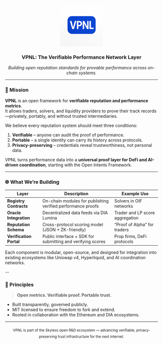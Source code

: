 <p align="center">
  <img src="https://raw.githubusercontent.com/vpnlnetwork/vpnl/main/demo/public/vpnl-logo.png" width="140" alt="VPNL logo">
</p>

<h3 align="center">VPNL: The Verifiable Performance Network Layer</h3>

<p align="center">
  <em>Building open reputation standards for provable performance across on-chain systems.</em><br>

</p>

---

### 🔷 Mission

**VPNL** is an open framework for **verifiable reputation and performance metrics**.  
It allows traders, solvers, and liquidity providers to prove their track records—privately, portably, and without trusted intermediaries.

We believe every reputation system should meet three conditions:

1. **Verifiable** – anyone can audit the proof of performance.  
2. **Portable** – a single identity can carry its history across protocols.  
3. **Privacy-preserving** – credentials reveal trustworthiness, not personal data.

VPNL turns performance data into a **universal proof layer for DeFi and AI-driven coordination**, starting with the Open Intents Framework.

---

### 🌐 What We’re Building

| Layer | Description | Example Use |
|-------|--------------|--------------|
| **Registry Contracts** | On-chain modules for publishing verified performance proofs | Solvers in OIF networks |
| **Oracle Integration** | Decentralized data feeds via DIA Lumina | Trader and LP score aggregation |
| **Reputation Schema** | Cross-protocol scoring model (JSON + ZK-friendly) | “Proof of Alpha” for traders |
| **Verification Portal** | Public interface + SDK for submitting and verifying scores | Prop firms, DeFi protocols |

Each component is modular, open-source, and designed for integration into existing ecosystems like Uniswap v4, Hyperliquid, and AI coordination networks.

--

### 💠 Principles

> **Open metrics. Verifiable proof. Portable trust.**

- Built transparently, governed publicly.  
- MIT licensed to ensure freedom to fork and extend.  
- Rooted in collaboration with the Ethereum and DIA ecosystems.

---

<p align="center">
  <sub>VPNL is part of the Skyless open R&D ecosystem — advancing verifiable, privacy-preserving trust infrastructure for the next internet.</sub>
</p>
